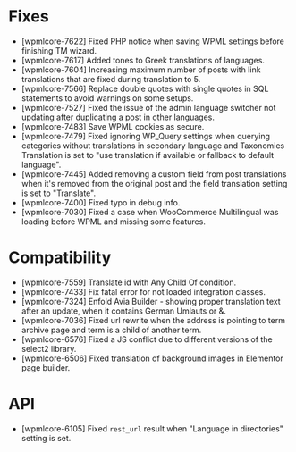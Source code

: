 # Fixes
* [wpmlcore-7622] Fixed PHP notice when saving WPML settings before finishing TM wizard.
* [wpmlcore-7617] Added tones to Greek translations of languages.
* [wpmlcore-7604] Increasing maximum number of posts with link translations that are fixed during translation to 5.
* [wpmlcore-7566] Replace double quotes with single quotes in SQL statements to avoid warnings on some setups.
* [wpmlcore-7527] Fixed the issue of the admin language switcher not updating after duplicating a post in other languages.
* [wpmlcore-7483] Save WPML cookies as secure.
* [wpmlcore-7479] Fixed ignoring WP_Query settings when querying categories without translations in secondary language and Taxonomies Translation is set to "use translation if available or fallback to default language".
* [wpmlcore-7445] Added removing a custom field from post translations when it's removed from the original post and the field translation setting is set to "Translate".
* [wpmlcore-7400] Fixed typo in debug info.
* [wpmlcore-7030] Fixed a case when WooCommerce Multilingual was loading before WPML and missing some features.

# Compatibility
* [wpmlcore-7559] Translate id with Any Child Of condition.
* [wpmlcore-7433] Fix fatal error for not loaded integration classes.
* [wpmlcore-7324] Enfold Avia Builder - showing proper translation text after an update, when it contains German Umlauts or &.
* [wpmlcore-7036] Fixed url rewrite when the address is pointing to term archive page and term is a child of another term.
* [wpmlcore-6576] Fixed a JS conflict due to different versions of the select2 library.
* [wpmlcore-6506] Fixed translation of background images in Elementor page builder.

# API
* [wpmlcore-6105] Fixed `rest_url` result when "Language in directories" setting is set.